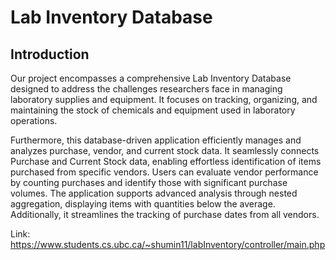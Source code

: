 # Lab Inventory Database

## Introduction

Our project encompasses a comprehensive Lab Inventory Database designed to address the challenges researchers face in managing laboratory supplies and equipment. It focuses on tracking, organizing, and maintaining the stock of chemicals and equipment used in laboratory operations.

Furthermore, this database-driven application efficiently manages and analyzes purchase, vendor, and current stock data. It seamlessly connects Purchase and Current Stock data, enabling effortless identification of items purchased from specific vendors. Users can evaluate vendor performance by counting purchases and identify those with significant purchase volumes. The application supports advanced analysis through nested aggregation, displaying items with quantities below the average. Additionally, it streamlines the tracking of purchase dates from all vendors.

Link: https://www.students.cs.ubc.ca/~shumin11/labInventory/controller/main.php
